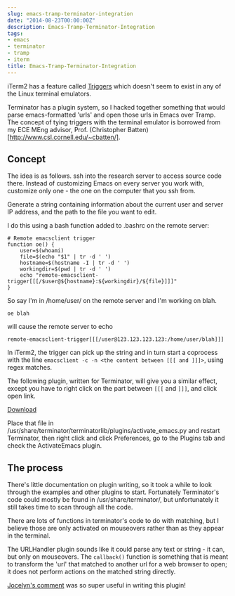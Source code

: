 ```yaml
---
slug: emacs-tramp-terminator-integration
date: "2014-08-23T00:00:00Z"
description: Emacs-Tramp-Terminator-Integration
tags:
- emacs
- terminator
- tramp
- iterm
title: Emacs-Tramp-Terminator-Integration
---
```

iTerm2 has a feature called [Triggers](http://iterm2.com/triggers.html) which doesn't seem to exist in any of the Linux terminal emulators.

Terminator has a plugin system, so I hacked together something that would parse emacs-formatted 'urls' and open those urls in Emacs over Tramp. The concept of tying triggers with the terminal emulator is borrowed from my ECE MEng advisor, Prof. (Christopher Batten)[http://www.csl.cornell.edu/~cbatten/].

## Concept

The idea is as follows. ssh into the research server to access source code there. Instead of customizing Emacs on every server you work with, customize only one - the one on the computer that you ssh from.

Generate a string containing information about the current user and server IP address, and the path to the file you want to edit.

I do this using a bash function added to .bashrc on the remote server:

    # Remote emacsclient trigger
    function oe() {
        user=$(whoami)
        file=$(echo "$1" | tr -d ' ')
        hostname=$(hostname -I | tr -d ' ')
        workingdir=$(pwd | tr -d ' ')
        echo "remote-emacsclient-trigger[[[/$user@${hostname}:${workingdir}/${file}]]]"
    }

So say I'm in /home/user/ on the remote server and I'm working on blah.

    oe blah

will cause the remote server to echo

    remote-emacsclient-trigger[[[/user@123.123.123.123:/home/user/blah]]]


In iTerm2, the trigger can pick up the string and in turn start a coprocess with the line `emacsclient -c -n <the content between [[[ and ]]]>`, using regex matches.

The following plugin, written for Terminator, will give you a similar effect, except you have to right click on the part between `[[[` and `]]]`, and click open link.

[Download](/downloads/activate_emacs.py)

Place that file in /usr/share/terminator/terminatorlib/plugins/activate_emacs.py and restart Terminator, then right click and click Preferences, go to the Plugins tab and check the ActivateEmacs plugin.

## The process

There's little documentation on plugin writing, so it took a while to look through the examples and other plugins to start. Fortunately Terminator's code could mostly be found in /usr/share/terminator/, but unfortunately it still takes time to scan through all the code.

There are lots of functions in terminator's code to do with matching, but I believe those are only activated on mouseovers rather than as they appear in the terminal.

The URLHandler plugin sounds like it could parse any text or string - it can, but only on mouseovers. The `callback()` function is something that is meant to transform the 'url' that matched to another url for a web browser to open; it does not perform actions on the matched string directly.

[Jocelyn's comment](http://www.tenshu.net/2010/04/writing-terminator-plugins.html?showComment=1350573521137#c3847139789739776267) was so super useful in writing this plugin!
